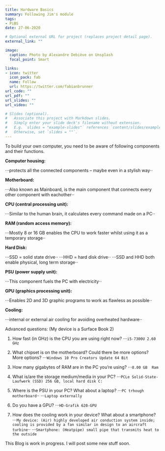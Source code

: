 ```yaml
---
title: Hardware Basics
summary: Following Jim's module 
tags:
- PiBS
date: 27-06-2020

# Optional external URL for project (replaces project detail page).
external_link: ""

image:
  caption: Photo by Alexandre Debiève on Unsplash
  focal_point: Smart

links:
- icon: twitter
  icon_pack: fab
  name: Follow
  url: https://twitter.com/fabianbrunner
url_code: ""
url_pdf: ""
url_slides: ""
url_video: ""

# Slides (optional).
#   Associate this project with Markdown slides.
#   Simply enter your slide deck's filename without extension.
#   E.g. `slides = "example-slides"` references `content/slides/example-slides.md`.
#   Otherwise, set `slides = ""`.
---
```


To build your own computer, you need to be aware of following components and their functions.


**Computer housing:** 

⋅⋅⋅protects all the connected components – maybe even in a stylish way⋅⋅

**Motherboard:**

⋅⋅⋅Also known as Mainboard, is the main component that connects every other component with eachother⋅⋅

**CPU (central processing unit):**

⋅⋅⋅Similar to the human brain, it calculates every command made on a PC⋅⋅

**RAM (random access memory):**

⋅⋅⋅Mostly 8 or 16 GB enables the CPU to work faster whilst using it as a temporary storage⋅⋅

**Hard Disk:**

⋅⋅⋅SSD = solid state drive⋅⋅
⋅⋅⋅HHD = hard disk drive⋅⋅
⋅⋅⋅SSD and HHD both enable physical, long term storage⋅⋅

**PSU (power supply unit):**

⋅⋅⋅This component fuels the PC with electricity⋅⋅

**GPU (graphics processing unit):**

⋅⋅⋅Enables 2D and 3D graphic programs to work as flawless as possible⋅⋅

**Cooling:**

⋅⋅⋅internal or external air cooling for avoiding overheated hardware⋅⋅



Advanced questions:
(My device is a Surface Book 2)

1.	How fast (in GHz) is the CPU you are using right now?
⋅⋅⋅`i5-7300U 2.60 GHz`

2.	What chipset is on the motherboard? Could there be more options? More options?
⋅⋅⋅`Windows 10 Pro Creators Update 64 Bit`

3.	How many gigabytes of RAM are in the PC you’re using?
⋅⋅⋅`8.00 GB  Ram`

4.	What is/are the storage medium/media in your PC?
⋅⋅⋅`PCLe Solid-State-Laufwerk (SSD) 256 GB, local hard disk C:`

5.	Where is the PSU in your PC? What about a laptop?
⋅⋅⋅`PC trhough motherboard`⋅⋅
⋅⋅⋅`Laptop externally`

6.	Do you have a GPU?
⋅⋅⋅`HD-Grafik 620-GPU`

7.	How does the cooling work in your device? What about a smartphone?
⋅⋅⋅`My device: (Air) highly developed air conduction system inside; cooling is provided by a fan similar in design to an aircraft turbine`⋅⋅
⋅⋅⋅`Smartphone: (Heatpipe) small pipe that transmits heat to the outside`



This Blog is work in progress. I will post some new stuff soon.
